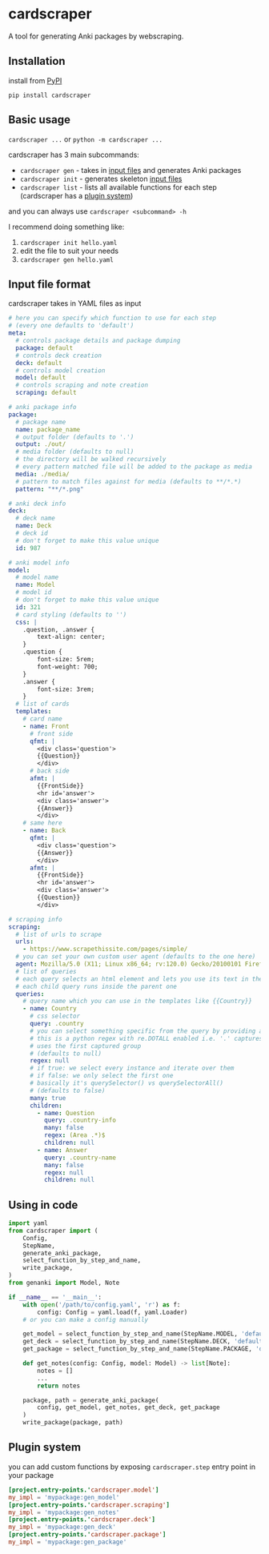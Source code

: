 # cardscraper

A tool for generating Anki packages by webscraping.

## Installation

install from [PyPI](https://pypi.org/project/cardscraper/)

```
pip install cardscraper
```

## Basic usage

`cardscraper ...` or `python -m cardscraper ...`

cardscraper has 3 main subcommands:

- `cardscraper gen` - takes in [input files](#input-file-format) and generates Anki packages
- `cardscraper init` - generates skeleton [input files](#input-file-format)
- `cardscraper list` - lists all available functions for each step (cardscraper has a [plugin system](#plugin-system))

and you can always use `cardscraper <subcommand> -h`

I recommend doing something like:

1. `cardscraper init hello.yaml`
2. edit the file to suit your needs
3. `cardscraper gen hello.yaml`

## Input file format

cardscraper takes in YAML files as input

```yaml
# here you can specify which function to use for each step
# (every one defaults to 'default')
meta:
  # controls package details and package dumping
  package: default
  # controls deck creation
  deck: default
  # controls model creation
  model: default
  # controls scraping and note creation
  scraping: default

# anki package info
package:
  # package name
  name: package_name
  # output folder (defaults to '.')
  output: ./out/
  # media folder (defaults to null)
  # the directory will be walked recursively
  # every pattern matched file will be added to the package as media
  media: ./media/
  # pattern to match files against for media (defaults to **/*.*)
  pattern: "**/*.png"

# anki deck info
deck:
  # deck name
  name: Deck
  # deck id
  # don't forget to make this value unique
  id: 987

# anki model info
model:
  # model name
  name: Model
  # model id
  # don't forget to make this value unique
  id: 321
  # card styling (defaults to '')
  css: |
    .question, .answer {
        text-align: center;
    }
    .question {
        font-size: 5rem;
        font-weight: 700;
    }
    .answer {
        font-size: 3rem;
    }
  # list of cards
  templates:
    # card name
    - name: Front
      # front side
      qfmt: |
        <div class='question'>
        {{Question}}
        </div>
      # back side
      afmt: |
        {{FrontSide}}
        <hr id='answer'>
        <div class='answer'>
        {{Answer}}
        </div>
    # same here
    - name: Back
      qfmt: |
        <div class='question'>
        {{Answer}}
        </div>
      afmt: |
        {{FrontSide}}
        <hr id='answer'>
        <div class='answer'>
        {{Question}}
        </div>

# scraping info
scraping:
  # list of urls to scrape
  urls:
    - https://www.scrapethissite.com/pages/simple/
  # you can set your own custom user agent (defaults to the one here)
  agent: Mozilla/5.0 (X11; Linux x86_64; rv:120.0) Gecko/20100101 Firefox/120.0
  # list of queries
  # each query selects an html element and lets you use its text in the templates
  # each child query runs inside the parent one
  queries:
    # query name which you can use in the templates like {{Country}}
    - name: Country
      # css selector
      query: .country
      # you can select something specific from the query by providing a regex
      # this is a python regex with re.DOTALL enabled i.e. '.' captures '\n'
      # uses the first captured group
      # (defaults to null)
      regex: null
      # if true: we select every instance and iterate over them
      # if false: we only select the first one
      # basically it's querySelector() vs querySelectorAll()
      # (defaults to false)
      many: true
      children:
        - name: Question
          query: .country-info
          many: false
          regex: (Area .*)$
          children: null
        - name: Answer
          query: .country-name
          many: false
          regex: null
          children: null
```

## Using in code

```py
import yaml
from cardscraper import (
    Config,
    StepName,
    generate_anki_package,
    select_function_by_step_and_name,
    write_package,
)
from genanki import Model, Note

if __name__ == '__main__':
    with open('/path/to/config.yaml', 'r') as f:
        config: Config = yaml.load(f, yaml.Loader)
    # or you can make a config manually

    get_model = select_function_by_step_and_name(StepName.MODEL, 'default')
    get_deck = select_function_by_step_and_name(StepName.DECK, 'default')
    get_package = select_function_by_step_and_name(StepName.PACKAGE, 'default')

    def get_notes(config: Config, model: Model) -> list[Note]:
        notes = []
        ...
        return notes

    package, path = generate_anki_package(
        config, get_model, get_notes, get_deck, get_package
    )
    write_package(package, path)
```

## Plugin system

you can add custom functions by exposing `cardscraper.step` entry point in your package

```toml
[project.entry-points.'cardscraper.model']
my_impl = 'mypackage:gen_model'
[project.entry-points.'cardscraper.scraping']
my_impl = 'mypackage:gen_notes'
[project.entry-points.'cardscraper.deck']
my_impl = 'mypackage:gen_deck'
[project.entry-points.'cardscraper.package']
my_impl = 'mypackage:gen_package'
```
